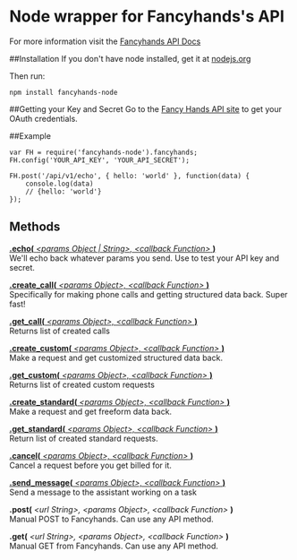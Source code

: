 Node wrapper for Fancyhands's API
=====================

For more information visit the [Fancyhands API Docs](https://github.com/fancyhands/api)


##Installation
If you don't have node installed, get it at [nodejs.org](http://nodejs.org/download/) 

Then run:
```
npm install fancyhands-node
```

##Getting your Key and Secret
Go to the [Fancy Hands API site](www.fancyhands.com/api) to get your OAuth credentials.

##Example
```
var FH = require('fancyhands-node').fancyhands;
FH.config('YOUR_API_KEY', 'YOUR_API_SECRET');

FH.post('/api/v1/echo', { hello: 'world' }, function(data) {
    console.log(data)
    // {hello: 'world'}
});

```

## Methods
[**.echo(** *\<params Object | String\>, \<callback Function\>* **)**](https://github.com/fancyhands/api/wiki/fancyhands.echo.Echo)  
We'll echo back whatever params you send. Use to test your API key and secret.

[**.create_call(** *\<params Object\>, \<callback Function\>* **)**](https://github.com/fancyhands/api/wiki/fancyhands.call.Call)  
Specifically for making phone calls and getting structured data back. Super fast!

[**.get_call(** *\<params Object\>, \<callback Function\>* **)**](https://github.com/fancyhands/api/wiki/fancyhands.call.Call)  
Returns list of created calls

[**.create_custom(** *\<params Object\>, \<callback Function\>* **)**](https://github.com/fancyhands/api/wiki/fancyhands.request.Custom)  
Make a request and get customized structured data back.

[**.get_custom(** *\<params Object\>, \<callback Function\>* **)**](https://github.com/fancyhands/api/wiki/fancyhands.request.Custom)  
Returns list of created custom requests

[**.create_standard(** *\<params Object\>, \<callback Function\>* **)**](https://github.com/fancyhands/api/wiki/fancyhands.request.Standard)  
Make a request and get freeform data back.

[**.get_standard(** *\<params Object\>, \<callback Function\>* **)**](https://github.com/fancyhands/api/wiki/fancyhands.request.Standard)  
Return list of created standard requests.

[**.cancel(** *\<params Object\>, \<callback Function\>* **)**](https://github.com/fancyhands/api/wiki/fancyhands.request.Cancel)  
Cancel a request before you get billed for it.

[**.send_message(** *\<params Object\>, \<callback Function\>* **)**](https://github.com/fancyhands/api/wiki/fancyhands.request.Messages)  
Send a message to the assistant working on a task

**.post(** *\<url String\>, \<params Object\>, \<callback Function\>* **)**  
Manual POST to Fancyhands. Can use any API method.

**.get(** *\<url String\>, \<params Object\>, \<callback Function\>* **)**  
Manual GET from Fancyhands. Can use any API method.

 
